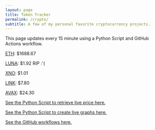 ```yaml
---
layout: page
title: Token Tracker
permalink: /crypto/
subtitle: A few of my personal favorite cryptocurrency projects.
---
```


 This page updates every 15 minute using a Python Script and GitHub Actions workflow.


<!--BEGINCRYPTOINPUT-->
[ETH](https://smfxfc.github.io/crypto/eth.html): $1688.67

[LUNA](https://smfxfc.github.io/crypto/luna.html): $1.92 RIP :'(

[XNO](https://smfxfc.github.io/crypto/xno.html): $1.01

[LINK](https://smfxfc.github.io/crypto/link.html): $7.80

[AVAX](https://smfxfc.github.io/crypto/avax.html): $24.30

<!--ENDCRYPTOINPUT-->
 
 
[See the Python Script to retrieve live price here.](https://github.com/smfxfc/smfxfc.github.io/blob/master/src/get_cryptos.py)

[See the Python Script to create live graphs here.](https://github.com/smfxfc/smfxfc.github.io/blob/master/src/graph_crypto.py)

[See the GitHub workflows here.](https://github.com/smfxfc/smfxfc.github.io/blob/master/.github/workflows/)
